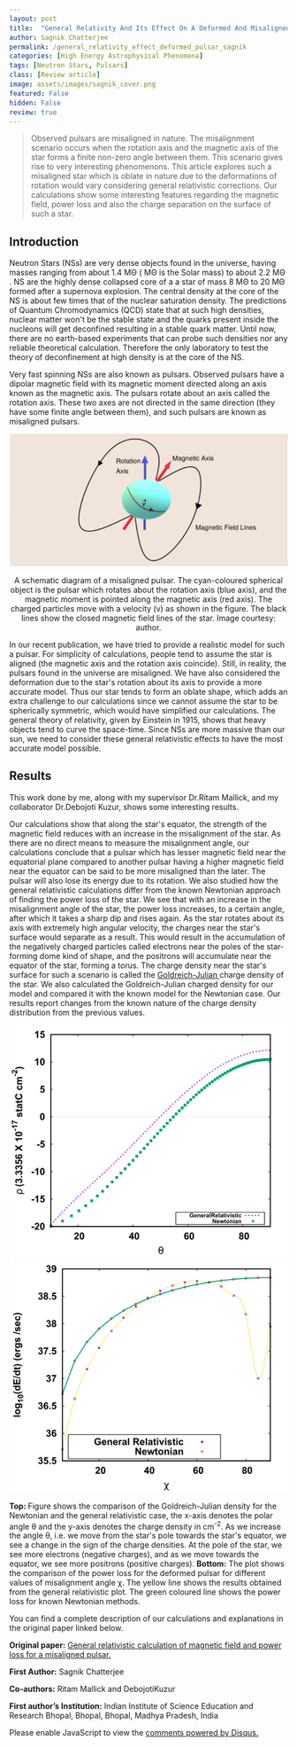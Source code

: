 ```yaml
---
layout: post
title:  "General Relativity And Its Effect On A Deformed And Misaligned Pulsar"
author: Sagnik Chatterjee
permalink: /general_relativity_effect_deformed_pulsar_sagnik
categories: [High Energy Astrophysical Phenomena]
tags: [Neutron Stars, Pulsars]
class: [Review article]
image: assets/images/sagnik_cover.png
featured: False
hidden: False
review: true
---
```


> Observed pulsars are misaligned in nature. The misalignment scenario occurs when the rotation axis and the magnetic axis of the star forms a finite non-zero angle between them. This scenario gives rise to very interesting phenomenons. This article explores such a misaligned star which is oblate in nature due to the deformations of rotation would vary considering general relativistic corrections. Our calculations show some interesting features regarding the magnetic field, power loss and also the charge separation on the surface of such a star. 
>

## Introduction

Neutron Stars (NSs) are very dense objects found in the universe, having masses ranging from about 1.4  M&Theta; ( M&Theta;  is the Solar mass) to about 2.2 M&Theta; . NS are the highly dense collapsed core of a a star of mass 8 M&Theta;  to 20 M&Theta; formed after a supernova explosion. The central density at the core of the NS is about few times that of the nuclear saturation density. The predictions of Quantum Chromodynamics (QCD) state that at such high densities, nuclear matter won't be the stable state and the quarks present inside the nucleons will get deconfined resulting in a stable quark matter. Until now, there are no earth-based experiments that can probe such densities nor any reliable theoretical calculation. Therefore the only laboratory to test the theory of deconfinement at high density is at the core of the NS.

Very fast spinning NSs are also known as pulsars. Observed pulsars have a dipolar magnetic field with its magnetic moment directed along an axis known as the magnetic axis. The pulsars rotate about an axis called the rotation axis. These two axes are not directed in the same direction (they have some finite angle between them), and such pulsars are known as misaligned pulsars. 


![Image 1 here](../assets/images/general_relativity_pulsar_sagnik_images/vel2.png)
<p align = "center">
A schematic diagram of a misaligned pulsar. The cyan-coloured spherical object is the pulsar which rotates about the rotation axis (blue axis), and the magnetic moment is pointed along the magnetic axis (red axis). The charged particles move with a velocity (v) as shown in the figure. The black lines show the closed magnetic field lines of the star. Image courtesy: author. </p>



In our recent publication, we have tried to provide a realistic model for such a pulsar. For simplicity of calculations, people tend to assume the star is aligned (the magnetic axis and the rotation axis coincide). Still, in reality, the pulsars found in the universe are misaligned. We have also considered the deformation due to the star's rotation about its axis to provide a more accurate model. Thus our star tends to form an oblate shape, which adds an extra challenge to our calculations since we cannot assume the star to be spherically symmetric, which would have simplified our calculations. The general theory of relativity, given by Einstein in 1915, shows that heavy objects tend to curve the space-time. Since NSs are more massive than our sun, we need to consider these general relativistic effects to have the most accurate model possible. 

## Results

This work done by me, along with my supervisor Dr.Ritam Mallick, and my collaborator Dr.Debojoti Kuzur, shows some interesting results. 

Our calculations show that along the star's equator, the strength of the magnetic field reduces with an increase in the misalignment of the star. As there are no direct means to measure the misalignment angle, our calculations conclude that a pulsar which has lesser magnetic field near the equatorial plane compared to another pulsar having a higher magnetic field near the equator can be said to be more misaligned than the later. The pulsar will also lose its energy due to its rotation. We also studied how the general relativistic calculations differ from the known Newtonian approach of finding the power loss of the star. We see that with an increase in the misalignment angle of the star, the power loss increases, to a certain angle, after which it takes a sharp dip and rises again. As the star rotates about its axis with extremely high angular velocity, the charges near the star's surface would separate as a result. This would result in the accumulation of the negatively charged particles called electrons near the poles of the star-forming dome kind of shape, and the positrons will accumulate near the equator of the star, forming a torus. The charge density near the star's surface for such a scenario is called the  <a href="https://ui.adsabs.harvard.edu/abs/1969ApJ...157..869G/abstract"> Goldreich-Julian </a> charge density of the star. We also calculated the Goldreich-Julian charged density for our model and compared it with the known model for the Newtonian case. Our results report changes from the known nature of the charge density distribution from the previous values.

![Image 1 here](../assets/images/general_relativity_pulsar_sagnik_images/GW_Newt.png)
![Image 1 here](../assets/images/general_relativity_pulsar_sagnik_images/freq_557_new4.png)
<p align = "center">

 <b> Top: </b> Figure shows the comparison of the Goldreich-Julian density for the Newtonian and the general relativistic case, the x-axis denotes the polar angle &theta; and the y-axis denotes the charge density in cm<sup>-2</sup>. As we increase the angle &theta;, i.e. we move from the star's pole towards the star's equator, we see a change in the sign of the charge densities. At the pole of the star, we see more electrons (negative charges), and as we move towards the equator, we see more positrons (positive charges).	<b> Bottom:</b> The plot shows the comparison of the power loss for the deformed pulsar for different values of misalignment angle &chi;. The yellow line shows the results obtained from the general relativistic plot. The green coloured line shows the power loss for known Newtonian methods.
</p>

You can find a complete description of our calculations and explanations in the original paper linked below.



**Original paper:**
<a href="https://doi.org/10.1016/j.jheap.2022.03.002" target="_blank"> General relativistic calculation of magnetic field and power loss for a misaligned pulsar.</a>



**First Author:** Sagnik Chatterjee 

**Co-authors:** Ritam Mallick and DebojotiKuzur


**First author’s Institution:** Indian Institute of Science Education and Research Bhopal, Bhopal, Bhopal, Madhya Pradesh, India

<div id="disqus_thread"></div>
<script>
    /**
    *  RECOMMENDED CONFIGURATION VARIABLES: EDIT AND UNCOMMENT THE SECTION BELOW TO INSERT DYNAMIC VALUES FROM YOUR PLATFORM OR CMS.
    *  LEARN WHY DEFINING THESE VARIABLES IS IMPORTANT: https://disqus.com/admin/universalcode/#configuration-variables    */
    /*
    var disqus_config = function () {
    this.page.url = PAGE_URL;  // Replace PAGE_URL with your page's canonical URL variable
    this.page.identifier = PAGE_IDENTIFIER; // Replace PAGE_IDENTIFIER with your page's unique identifier variable
    };
    */
    (function() { // DON'T EDIT BELOW THIS LINE
    var d = document, s = d.createElement('script');
    s.src = 'https://cosmicvarta-in.disqus.com/embed.js';
    s.setAttribute('data-timestamp', +new Date());
    (d.head || d.body).appendChild(s);
    })();
</script>
<noscript>Please enable JavaScript to view the <a href="https://disqus.com/?ref_noscript">comments powered by Disqus.</a></noscript>



